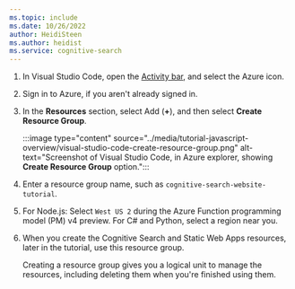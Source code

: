 ```yaml
---
ms.topic: include
ms.date: 10/26/2022
author: HeidiSteen
ms.author: heidist
ms.service: cognitive-search
---
```


1. In Visual Studio Code, open the [Activity bar](https://code.visualstudio.com/docs/getstarted/userinterface), and select the Azure icon. 
1. Sign in to Azure, if you aren't already signed in.
1. In the **Resources** section, select Add (**+**), and then select **Create Resource Group**.

    :::image type="content" source="../media/tutorial-javascript-overview/visual-studio-code-create-resource-group.png" alt-text="Screenshot of Visual Studio Code, in Azure explorer, showing **Create Resource Group** option.":::
1. Enter a resource group name, such as `cognitive-search-website-tutorial`. 
1. For Node.js: Select `West US 2` during the Azure Function programming model (PM) v4 preview. For C# and Python, select a region near you.
1. When you create the Cognitive Search and Static Web Apps resources, later in the tutorial, use this resource group. 

    Creating a resource group gives you a logical unit to manage the resources, including deleting them when you're finished using them.